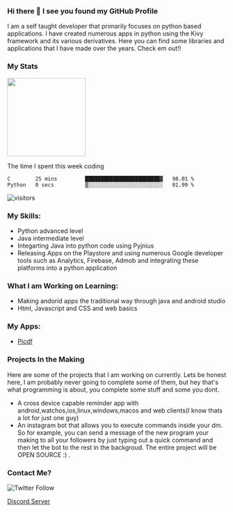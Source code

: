 

### Hi there 👋 I see you found my GitHub Profile

I am a self taught developer that primarily focuses on python based applications. I have created numerous apps in python using the Kivy framework and its various derivatives. Here you can find some libraries and applications that I have made over the years. Check em out!!

### My Stats
<img height="180em" src="https://github-readme-stats.vercel.app/api?username=Guhan-SenSam&show_icons=true&hide_border=true&&count_private=true&include_all_commits=true" />

The time I spent this week coding
<!--START_SECTION:waka-->

```text
C        25 mins         ████████████████████████▓   98.01 %
Python   0 secs          ▒░░░░░░░░░░░░░░░░░░░░░░░░   01.99 %
```

<!--END_SECTION:waka-->

![visitors](https://visitor-badge.glitch.me/badge?page_id={Guhan-SenSam}.{443015215})


### My Skills:
- Python advanced level
- Java intermediate level
- Integarting Java into python code using Pyjnius
- Releasing Apps on the Playstore and using numerous Google developer tools such as Analytics, Firebase, Admob and integrating these platforms into a python application

### What I am Working on Learning:
- Making andorid apps the traditional way through java and android studio
- Html, Javascript and CSS and web basics


### My Apps:
- [Picdf](https://play.google.com/store/apps/details?id=org.picdf.picdf&hl=en_IN&gl=US)


### Projects In the Making

Here are some of the projects that I am working on currently. Lets be honest here, I am probably never going to complete some of them, but hey that's what programming is about, you complete some stuff and some you dont.
- A cross device capable reminder app with android,watchos,ios,linux,windows,macos and web clients(I know thats a lot for just one guy)
- An instagram bot that allows you to execute commands inside your dm. So for example, you can send a message of the new program your making to all your followers by just typing out a quick command and then let the bot to the rest in the backgroud. The entire project will be OPEN SOURCE :) .

### Contact Me?
![Twitter Follow](https://img.shields.io/twitter/follow/GSensam?style=social)


[Discord Server](https://discord.gg/C3PGX85s)

